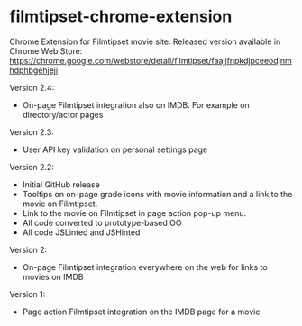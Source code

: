 filmtipset-chrome-extension
===========================

Chrome Extension for Filmtipset movie site. Released version available in Chrome Web Store: https://chrome.google.com/webstore/detail/filmtipset/faajjfnpkdjpceeodjnmhdphbgehjeji

Version 2.4:

- On-page Filmtipset integration also on IMDB. For example on directory/actor pages

Version 2.3:

- User API key validation on personal settings page

Version 2.2:

- Initial GitHub release
- Tooltips on on-page grade icons with movie information and a link to the movie on Filmtipset. 
- Link to the movie on Filmtipset in page action pop-up menu.
- All code converted to prototype-based OO
- All code JSLinted and JSHinted

Version 2:

- On-page Filmtipset integration everywhere on the web for links to movies on IMDB

Version 1:

- Page action Filmtipset integration on the IMDB page for a movie